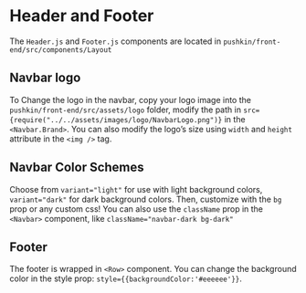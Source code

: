 # Header and Footer

The `Header.js` and `Footer.js` components are located in `pushkin/front-end/src/components/Layout`

## Navbar logo

To Change the logo in the navbar, copy your logo image into the `pushkin/front-end/src/assets/logo` folder, modify the path in `src={require("../../assets/images/logo/NavbarLogo.png")}` in the `<Navbar.Brand>`. You can also modify the logo’s size using `width` and `height` attribute in the `<img />` tag.

## Navbar Color Schemes

Choose from `variant="light"` for use with light background colors, `variant="dark"` for dark background colors. Then, customize with the `bg` prop or any custom css! You can also use the `className` prop in the `<Navbar>` component, like `className="navbar-dark bg-dark"`

## Footer

The footer is wrapped in `<Row>` component. You can change the background color in the style prop: `style={{backgroundColor:'#eeeeee'}}`.

